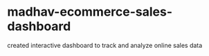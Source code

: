 # madhav-ecommerce-sales-dashboard
created interactive dashboard to track and analyze online sales data

